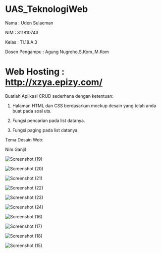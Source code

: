 # UAS_TeknologiWeb

Nama  : Uden Sulaeman 

NIM   : 311810743

Kelas : TI.18.A.3

Dosen Pengampu  : Agung Nugroho,S.Kom.,M.Kom

# Web Hosting : http://xzya.epizy.com/

Buatlah Aplikasi CRUD sederhana dengan ketentuan:

1. Halaman HTML dan CSS berdasarkan mockup desain yang telah anda buat pada soal uts.

2. Fungsi pencarian pada list datanya.

3. Fungsi paging pada list datanya.

Tema Desain Web:

Nim Ganjil

![Screenshot (19)](https://user-images.githubusercontent.com/46735659/87472128-a5839e00-c649-11ea-9c47-c9dff218588b.png)

![Screenshot (20)](https://user-images.githubusercontent.com/46735659/87472130-a6b4cb00-c649-11ea-8500-18beeb45b25f.png)

![Screenshot (21)](https://user-images.githubusercontent.com/46735659/87472136-a74d6180-c649-11ea-83bb-2856b385e5d5.png)

![Screenshot (22)](https://user-images.githubusercontent.com/46735659/87472138-a87e8e80-c649-11ea-8fd2-a70942ab3749.png)

![Screenshot (23)](https://user-images.githubusercontent.com/46735659/87472139-a9172500-c649-11ea-8e43-9af6e4627280.png)

![Screenshot (24)](https://user-images.githubusercontent.com/46735659/87472247-d368e280-c649-11ea-9996-b86a651aa046.png)

![Screenshot (16)](https://user-images.githubusercontent.com/46735659/87472111-a0beea00-c649-11ea-859d-a0cbd6b89ba7.png)

![Screenshot (17)](https://user-images.githubusercontent.com/46735659/87472121-a3214400-c649-11ea-95b9-b38130ec2666.png)

![Screenshot (18)](https://user-images.githubusercontent.com/46735659/87472124-a4527100-c649-11ea-813b-6411208043e6.png)

![Screenshot (15)](https://user-images.githubusercontent.com/46735659/87472140-a9afbb80-c649-11ea-93e2-78653226b9c4.png)


